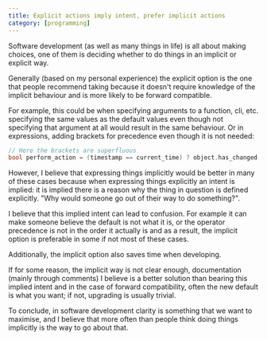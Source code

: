 ```yaml
---
title: Explicit actions imply intent, prefer implicit actions
category: [programming]
---
```


Software development (as well as many things in life) is all about making
choices, one of them is deciding whether to do things in an implicit or
explicit way.

Generally (based on my personal experience) the explicit option is the one that
people recommend taking because it doesn't require knowledge of the implicit
behaviour and is more likely to be forward compatible.

For example, this could be when specifying arguments to a function, cli, etc.
specifying the same values as the default values even though not specifying
that argument at all would result in the same behaviour. Or in expressions,
adding brackets for precedence even though it is not needed:

```cpp
// Here the brackets are superfluous
bool perform_action = (timestamp == current_time) ? object.has_changed() : timestamp == 0;
```

However, I believe that expressing things implicitly would be better in many of
these cases because when expressing things explicitly an intent is implied:
it is implied there is a reason why the thing in question is defined
explicitly. "Why would someone go out of their way to do something?".

I believe that this implied intent can lead to confusion. For example it can
make someone believe the default is not what it is, or the operator precedence
is not in the order it actually is and as a result, the implicit option is
preferable in some if not most of these cases.

Additionally, the implicit option also saves time when developing.

If for some reason, the implicit way is not clear enough, documentation
(mainly through comments) I believe is a better solution than bearing this
implied intent and in the case of forward compatibility, often the new default
is what you want; if not, upgrading is usually trivial.

To conclude, in software development clarity is something that we want to
maximise, and I believe that more often than people think doing things
implicitly is the way to go about that.
